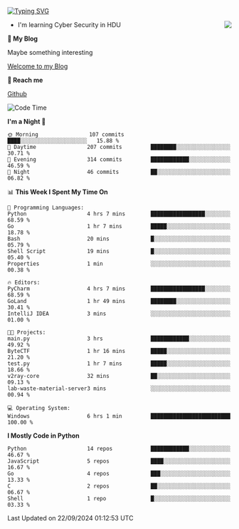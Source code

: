 [![Typing SVG](https://readme-typing-svg.herokuapp.com?font=Fira+Code&pause=1000&random=false&width=450&height=60&lines=Hello+%F0%9F%91%8B%F0%9F%8F%BB;I'm+JBNRZ)](https://git.io/typing-svg)

<a href="#">
  <img align="right" src="https://github-readme-stats.vercel.app/api?username=JBNRZ&show_icons=true&bg_color=15,f2f7fd,E0EAFC" />
</a>

- I'm learning Cyber Security in HDU

 **🌱 My Blog**

Maybe something interesting

[Welcome to my Blog](https://jbnrz.com.cn/)

 **💬 Reach me** 

[Github](https://github.com/JBNRZ)


<!--START_SECTION:waka-->
![Code Time](http://img.shields.io/badge/Code%20Time-670%20hrs%2042%20mins-blue)

**I'm a Night 🦉** 

```text
🌞 Morning                107 commits         ████░░░░░░░░░░░░░░░░░░░░░   15.88 % 
🌆 Daytime                207 commits         ████████░░░░░░░░░░░░░░░░░   30.71 % 
🌃 Evening                314 commits         ████████████░░░░░░░░░░░░░   46.59 % 
🌙 Night                  46 commits          ██░░░░░░░░░░░░░░░░░░░░░░░   06.82 % 
```


📊 **This Week I Spent My Time On** 

```text
💬 Programming Languages: 
Python                   4 hrs 7 mins        █████████████████░░░░░░░░   68.59 % 
Go                       1 hr 7 mins         █████░░░░░░░░░░░░░░░░░░░░   18.78 % 
Bash                     20 mins             █░░░░░░░░░░░░░░░░░░░░░░░░   05.79 % 
Shell Script             19 mins             █░░░░░░░░░░░░░░░░░░░░░░░░   05.40 % 
Properties               1 min               ░░░░░░░░░░░░░░░░░░░░░░░░░   00.38 % 

🔥 Editors: 
PyCharm                  4 hrs 7 mins        █████████████████░░░░░░░░   68.59 % 
GoLand                   1 hr 49 mins        ████████░░░░░░░░░░░░░░░░░   30.41 % 
IntelliJ IDEA            3 mins              ░░░░░░░░░░░░░░░░░░░░░░░░░   01.00 % 

🐱‍💻 Projects: 
main.py                  3 hrs               ████████████░░░░░░░░░░░░░   49.92 % 
ByteCTF                  1 hr 16 mins        █████░░░░░░░░░░░░░░░░░░░░   21.20 % 
test.py                  1 hr 7 mins         █████░░░░░░░░░░░░░░░░░░░░   18.66 % 
v2ray-core               32 mins             ██░░░░░░░░░░░░░░░░░░░░░░░   09.13 % 
lab-waste-material-server3 mins              ░░░░░░░░░░░░░░░░░░░░░░░░░   00.94 % 

💻 Operating System: 
Windows                  6 hrs 1 min         █████████████████████████   100.00 % 
```

**I Mostly Code in Python** 

```text
Python                   14 repos            ████████████░░░░░░░░░░░░░   46.67 % 
JavaScript               5 repos             ████░░░░░░░░░░░░░░░░░░░░░   16.67 % 
Go                       4 repos             ███░░░░░░░░░░░░░░░░░░░░░░   13.33 % 
C                        2 repos             ██░░░░░░░░░░░░░░░░░░░░░░░   06.67 % 
Shell                    1 repo              █░░░░░░░░░░░░░░░░░░░░░░░░   03.33 % 
```




 Last Updated on 22/09/2024 01:12:53 UTC
<!--END_SECTION:waka-->
